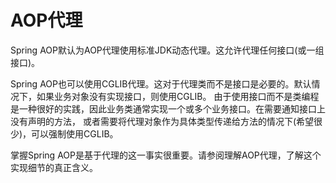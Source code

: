 # AOP代理
Spring AOP默认为AOP代理使用标准JDK动态代理。这允许代理任何接口(或一组接口)。

Spring AOP也可以使用CGLIB代理。这对于代理类而不是接口是必要的。默认情况下，如果业务对象没有实现接口，则使用CGLIB。
由于使用接口而不是类编程是一种很好的实践，因此业务类通常实现一个或多个业务接口。在需要通知接口上没有声明的方法，
或者需要将代理对象作为具体类型传递给方法的情况下(希望很少)，可以强制使用CGLIB。

掌握Spring AOP是基于代理的这一事实很重要。请参阅理解AOP代理，了解这个实现细节的真正含义。